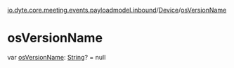 [io.dyte.core.meeting.events.payloadmodel.inbound](../index.md)/[Device](index.md)/[osVersionName](os-version-name.md)

# osVersionName


var [osVersionName](os-version-name.md): [String](https://kotlinlang.org/api/latest/jvm/stdlib/kotlin/-string/index.html)? = null
